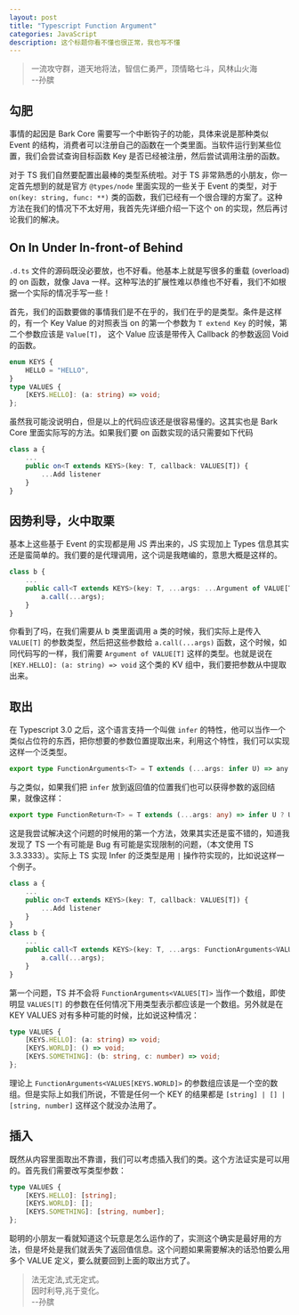 ```yaml
---
layout: post
title: "Typescript Function Argument"
categories: JavaScript
description: 这个标题你看不懂也很正常，我也写不懂
---
```


> 一流攻守群，道天地将法，智信仁勇严，顶情略七斗，风林山火海  
> --孙膑

## 勾肥

事情的起因是 Bark Core 需要写一个中断钩子的功能，具体来说是那种类似 Event 的结构，消费者可以注册自己的函数在一个类里面。当软件运行到某些位置，我们会尝试查询目标函数 Key 是否已经被注册，然后尝试调用注册的函数。

对于 TS 我们自然要配置出最棒的类型系统啦。对于 TS 非常熟悉的小朋友，你一定首先想到的就是官方 `@types/node` 里面实现的一些关于 Event 的类型，对于 `on(key: string, func: **)` 类的函数，我们已经有一个很合理的方案了。这种方法在我们的情况下不太好用，我首先先详细介绍一下这个 on 的实现，然后再讨论我们的解决。

## On In Under In-front-of Behind

`.d.ts` 文件的源码既没必要放，也不好看。他基本上就是写很多的重载 (overload) 的 on 函数，就像 Java 一样。这种写法的扩展性难以恭维也不好看，我们不如根据一个实际的情况手写一些！

首先，我们的函数要做的事情我们是不在乎的，我们在乎的是类型。条件是这样的，有一个 Key Value 的对照表当 on 的第一个参数为 `T extend Key` 的时候，第二个参数应该是 `Value[T]`， 这个 Value 应该是带传入 Callback 的参数返回 Void 的函数。

```ts
enum KEYS {
    HELLO = "HELLO",
}
type VALUES {
    [KEYS.HELLO]: (a: string) => void;
};
```

虽然我可能没说明白，但是以上的代码应该还是很容易懂的。这其实也是 Bark Core 里面实际写的方法。如果我们要 on 函数实现的话只需要如下代码

```ts
class a {
    ...
    public on<T extends KEYS>(key: T, callback: VALUES[T]) {
        ...Add listener
    }
}
```

## 因势利导，火中取栗

基本上这些基于 Event 的实现都是用 JS 弄出来的，JS 实现加上 Types 信息其实还是蛮简单的。我们要的是代理调用，这个词是我瞎编的，意思大概是这样的。

```ts
class b {
    ...
    public call<T extends KEYS>(key: T, ...args: ...Argument of VALUE[T]){
        a.call(...args);
    }
}
```

你看到了吗，在我们需要从 b 类里面调用 a 类的时候，我们实际上是传入 `VALUE[T]` 的参数类型，然后把这些参数给 `a.call(...args)` 函数，这个时候，如同代码写的一样，我们需要 `Argument of VALUE[T]` 这样的类型。也就是说在 `[KEY.HELLO]: (a: string) => void` 这个类的 KV 组中，我们要把参数从中提取出来。

## 取出

在 Typescript 3.0 之后，这个语言支持一个叫做 `infer` 的特性，他可以当作一个类似占位符的东西，把你想要的参数位置提取出来，利用这个特性，我们可以实现这样一个泛类型。

```ts
export type FunctionArguments<T> = T extends (...args: infer U) => any ? U : never;
```

与之类似，如果我们把 `infer` 放到返回值的位置我们也可以获得参数的返回结果，就像这样：

```ts
export type FunctionReturn<T> = T extends (...args: any) => infer U ? U : never;
```

这是我尝试解决这个问题的时候用的第一个方法，效果其实还是蛮不错的，知道我发现了 TS 一个有可能是 Bug 有可能是实现限制的问题，（本文使用 TS 3.3.3333）。实际上 TS 实现 Infer 的泛类型是用 `|` 操作符实现的，比如说这样一个例子。

```ts
class a {
    ...
    public on<T extends KEYS>(key: T, callback: VALUES[T]) {
        ...Add listener
    }
}
class b {
    ...
    public call<T extends KEYS>(key: T, ...args: FunctionArguments<VALUES[T]>){
        a.call(...args);
    }
}
```

第一个问题，TS 并不会将 `FunctionArguments<VALUES[T]>` 当作一个数组，即使明显 `VALUES[T]` 的参数在任何情况下用类型表示都应该是一个数组。另外就是在 KEY VALUES 对有多种可能的时候，比如说这种情况：

```ts
type VALUES {
    [KEYS.HELLO]: (a: string) => void;
    [KEYS.WORLD]: () => void;
    [KEYS.SOMETHING]: (b: string, c: number) => void;
};
```

理论上 `FunctionArguments<VALUES[KEYS.WORLD]>` 的参数组应该是一个空的数组。但是实际上如我们所说，不管是任何一个 KEY 的结果都是 `[string] | [] | [string, number]` 这样这个就没办法用了。

## 插入

既然从内容里面取出不靠谱，我们可以考虑插入我们的类。这个方法证实是可以用的。首先我们需要改写类型参数：

```ts
type VALUES {
    [KEYS.HELLO]: [string];
    [KEYS.WORLD]: [];
    [KEYS.SOMETHING]: [string, number];
};
```

聪明的小朋友一看就知道这个玩意是怎么运作的了，实测这个确实是最好用的方法，但是坏处是我们就丢失了返回值信息。这个问题如果需要解决的话恐怕要么用多个 VALUE 定义，要么就要回到上面的取出方式了。

> 法无定法,式无定式。  
> 因时利导,兆于变化。  
> --孙膑